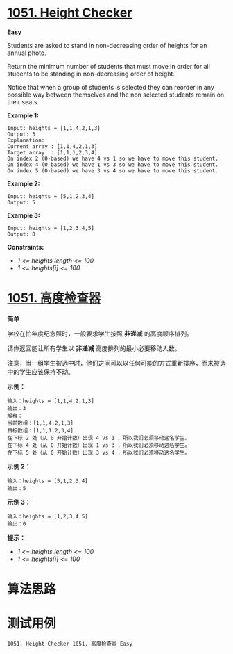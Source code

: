 # [1051. Height Checker][enTitle]

**Easy**

Students are asked to stand in non-decreasing order of heights for an annual photo.

Return the minimum number of students that must move in order for all students to be standing in non-decreasing order of height.

Notice that when a group of students is selected they can reorder in any possible way between themselves and the non selected students remain on their seats.



**Example 1:** 

```
Input: heights = [1,1,4,2,1,3]
Output: 3
Explanation: 
Current array : [1,1,4,2,1,3]
Target array  : [1,1,1,2,3,4]
On index 2 (0-based) we have 4 vs 1 so we have to move this student.
On index 4 (0-based) we have 1 vs 3 so we have to move this student.
On index 5 (0-based) we have 3 vs 4 so we have to move this student.

```

**Example 2:** 

```
Input: heights = [5,1,2,3,4]
Output: 5

```

**Example 3:** 

```
Input: heights = [1,2,3,4,5]
Output: 0

```



**Constraints:** 

-  *1 <= heights.length <= 100*  
-  *1 <= heights[i] <= 100* 


# [1051. 高度检查器][cnTitle]

**简单**

学校在拍年度纪念照时，一般要求学生按照 **非递减**  的高度顺序排列。

请你返回能让所有学生以 **非递减**  高度排列的最小必要移动人数。

注意，当一组学生被选中时，他们之间可以以任何可能的方式重新排序，而未被选中的学生应该保持不动。



**示例：** 

```
输入：heights = [1,1,4,2,1,3]
输出：3 
解释：
当前数组：[1,1,4,2,1,3]
目标数组：[1,1,1,2,3,4]
在下标 2 处（从 0 开始计数）出现 4 vs 1 ，所以我们必须移动这名学生。
在下标 4 处（从 0 开始计数）出现 1 vs 3 ，所以我们必须移动这名学生。
在下标 5 处（从 0 开始计数）出现 3 vs 4 ，所以我们必须移动这名学生。
```

**示例 2：** 

```
输入：heights = [5,1,2,3,4]
输出：5

```

**示例 3：** 

```
输入：heights = [1,2,3,4,5]
输出：0

```



**提示：** 

-  *1 <= heights.length <= 100*  
-  *1 <= heights[i] <= 100* 




# 算法思路

# 测试用例
```
1051. Height Checker 1051. 高度检查器 Easy
```

[enTitle]: https://leetcode.com/problems/height-checker/
[cnTitle]: https://leetcode-cn.com/problems/height-checker/
